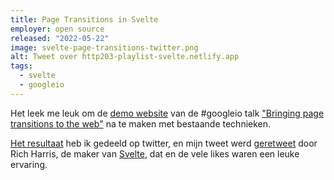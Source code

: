 ```yaml
---
title: Page Transitions in Svelte
employer: open source
released: "2022-05-22"
image: svelte-page-transitions-twitter.png
alt: Tweet over http203-playlist-svelte.netlify.app
tags:
  - svelte
  - googleio
---
```


Het leek me leuk om de [demo website](https://http203-playlist.netlify.app/) van de #googleio talk ["Bringing page transitions to the web"](https://www.youtube.com/watch?v=JCJUPJ_zDQ4) na te maken met bestaande technieken.

[Het resultaat](https://http203-playlist-svelte.netlify.app/) heb ik gedeeld op twitter, en mijn tweet werd [geretweet](https://twitter.com/Rich_Harris/status/1528382067947384832) door Rich Harris, de maker van [Svelte](https://svelte.dev/), dat en de vele likes waren een leuke ervaring.
